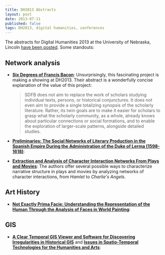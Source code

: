 ```yaml
---
title: DH2013 Abstracts
layout: post
date: 2013-07-11
published: false
tags: DH2013, digital humanities, conferences
---
```


The abstracts for Digital Humanities 2013 at the University of Nebraska, Lincoln [have been posted](http://dh2013.unl.edu/abstracts). Some standouts:

## Network analysis

- [**Six Degrees of Francis Bacon**](http://dh2013.unl.edu/abstracts/ab-417.html): Unsurprisingly, this fascinating project is making a showing at DH2013. Their abstract is a wonderfully concise explanation of the value of this project:

	>SDFB does not aim to replace the work of scholars studying individual texts, persons, or historical conjunctures. It does not even aim to provide a single totalizing synopsis of the scholarly literature. Rather, its twin goals are to make it easier for scholars to grasp what the scholarly community, as a whole, already knows about particular connections or social formations, and to enable the exploration of larger-scale patterns, alongside detailed studies. 

- [**Preliminaries: The Social Networks of Literary Production in the Spanish Empire During the Administration of the Duke of Lerma (1598-1618)**](http://dh2013.unl.edu/abstracts/ab-378.html):

- [**Extraction and Analysis of Character Interaction Networks From Plays and Movies**](http://dh2013.unl.edu/abstracts/ab-251.html): The authors offer several possible ways to characterize narrative structure in plays and movies by analyzing networks of character interactions, from *Hamlet* to *Charlie's Angels*.

## Art History

- [**Not Exactly Prima Facie: Understanding the Representation of the Human Through the Analysis of Faces in World Painting**](http://dh2013.unl.edu/abstracts/ab-206.html): 


## GIS

- [**A Clear Temporal GIS Viewer and Software for Discovering Irregularities in Historical GIS**](http://dh2013.unl.edu/abstracts/ab-133.html) and [**Issues in Spatio-Temporal Technologies for the Humanities and Arts**](http://dh2013.unl.edu/abstracts/ab-319.html):
